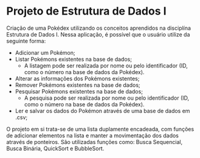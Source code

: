 # Projeto de Estrutura de Dados I

Criação de uma Pokédex utilizando os conceitos aprendidos na disciplína Estrutura de Dados I. Nessa aplicação, é possível que o usuário utilize da seguinte forma:
  - Adicionar um Pokémon;
  - Listar Pokémons existentes na base de dados;
     - A listagem pode ser realizada por nome ou pelo identificador (ID, como o número na base de dados da Pokédex).
  -  Alterar as informações dos Pokémons existentes;
  -  Remover Pokémons existentes na base de dados;
  -  Pesquisar Pokémons existentes na base de dados;
     - A pesquisa pode ser realizada por nome ou pelo identificador (ID, como o número na base de dados da Pokédex).
  -  Ler e salvar os dados do Pokémon através de uma base de dados em .csv;

O projeto em si trata-se de uma lista duplamente encadeada, com funções de adicionar elementos na lista e manter a movimentação dos dados através de ponteiros. São utilizadas funções como: Busca Sequencial, Busca Binária, QuickSort e BubbleSort.
